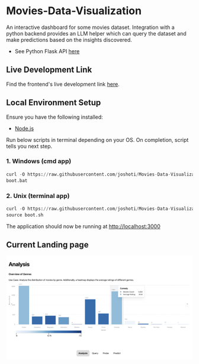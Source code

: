 # Movies-Data-Visualization

An interactive dashboard for some movies dataset. Integration with a python backend provides an LLM helper which can query the dataset and make predictions based on the insights discovered.

- See Python Flask API [here](https://github.com/joshoti/Movies-Data-Analysis)

## Live Development Link
Find the frontend's live development link [here](https://movies-data-visualization.vercel.app). 

## Local Environment Setup
Ensure you have the following installed:
- [Node.js](https://nodejs.org/en)

Run below scripts in terminal depending on your OS. On completion, script tells you next step.
### 1. Windows (cmd app)
```py
curl -O https://raw.githubusercontent.com/joshoti/Movies-Data-Visualization/HEAD/boot.bat
boot.bat
```

### 2. Unix (terminal app)
```py
curl -O https://raw.githubusercontent.com/joshoti/Movies-Data-Visualization/HEAD/boot.sh
source boot.sh
```

The application should now be running at [http://localhost:3000](http://localhost:3000)

## Current Landing page

<img src="src/app/assets/images/Landing Page.png" title="Landing page">
